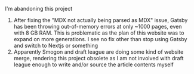 I'm abandoning this project

1. After fixing the "MDX not actually being parsed as MDX" issue, Gatsby has been throwing out-of-memory errors at only ~1000 pages, even with 8 GB RAM. This is problematic as the plan of this website was to expand on more generations. I see no fix other than stop using Gatsby and switch to Nextjs or something
2. Apparently Smogon and draft league are doing some kind of website merge, rendering this project obsolete as I am not involved with draft league enough to write and/or source the article contents myself
